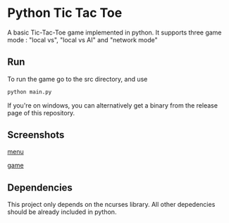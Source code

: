 # Python Tic Tac Toe

A basic Tic-Tac-Toe game implemented in python.
It supports three game mode : "local vs", "local vs AI" and "network mode"

## Run

To run the game go to the src directory, and use 

```bash
python main.py
```

If you're on windows, you can alternatively get a binary from the release page of this repository.

## Screenshots

[menu](img/menu.png)

[game](img/game.png)

## Dependencies

This project only depends on the ncurses library.
All other depedencies should be already included in python.


